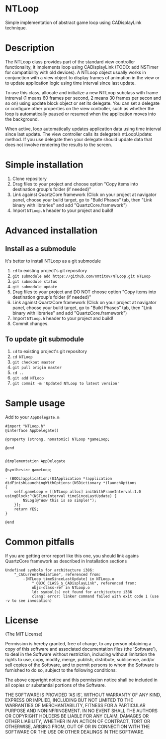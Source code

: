 NTLoop
======

Simple implementation of abstract game loop using CADisplayLink technique.

Description
===========

The NTLoop class provides part of the standard view controller functionality, it implements loop using CADisplayLink (TODO: add NSTimer for compatibility with old devices). 
A NTLoop object usually works in conjunction with a view object to display frames of animation in the view or to update application logic using time interval since last update.

To use this class, allocate and initialize a new NTLoop subclass with frame intrerval (1 means 60 frames per second, 2 means 30 frames per secon and so on) using update block object or set its delegate. 
You can set a delegate or configure other properties on the view controller, such as whether the loop is automatically paused or resumed when the application moves into the background.

When active, loop automatically updates application data using time interval since last update.
The view controller calls its delegate’s ntLoopUpdate: method. If you use delegate then your delegate should update data that does not involve rendering the results to the screen.

Simple installation
===================

1. Clone repository
2. Drag files to your project and choose option "Copy items into destination group's folder (if needed)"
3. Link against QuartzCore framework (Click on your project at navigator panel, choose your build target, go to "Build Phases" tab, then "Link binary with libraries" and add "QuartzCore.framework")
4. Import `NTLoop.h` header to your project and build!

Advanced installation
=====================

Install as a submodule
----------------------

It's better to install NTLoop as a git submodule

1. `cd` to existing project's git repository
2. `git submodule add https://github.com/nmtitov/NTLoop.git NTLoop`
3. `git submodule status`
4. `git submodule update`
5. Drag files to your project and DO NOT choose option "Copy items into destination group's folder (if needed)"
6. Link against QuartzCore framework (Click on your project at navigator panel, choose your build target, go to "Build Phases" tab, then "Link binary with libraries" and add "QuartzCore.framework")
7. Import `NTLoop.h` header to your project and build!
8. Commit changes.

To update git submodule
-----------------------

1. `cd` to existing project's git repository
2. `cd NTLoop`
3. `git checkout master`
4. `git pull origin master`
5. `cd ..`
6. `git add NTLoop`
7. `git commit -m 'Updated NTLoop to latest version'`


Sample usage
============

Add to your `AppDelegate.m`

    #import "NTLoop.h"
    @interface AppDelegate()

    @property (strong, nonatomic) NTLoop *gameLoop;

    @end


    @implementation AppDelegate

    @synthesize gameLoop;

    - (BOOL)application:(UIApplication *)application didFinishLaunchingWithOptions:(NSDictionary *)launchOptions
    {
        self.gameLoop = [[NTLoop alloc] initWithFrameInterval:1.0 usingBlock:^(NSTimeInterval timeSinceLastUpdate) {
            NSLog(@"Wow this is so simple!");
        }];
        return YES;
    }

    @end


Common pitfalls
==============

If you are getting error report like this one, you should link agains QuartzCore framework as described in Installation sections

    Undefined symbols for architecture i386:
        "_CACurrentMediaTime", referenced from:
            -[NTLoop timeSinceLastUpdate] in NTLoop.o
                "_OBJC_CLASS_$_CADisplayLink", referenced from:
                objc-class-ref in NTLoop.o
                ld: symbol(s) not found for architecture i386
                clang: error: linker command failed with exit code 1 (use -v to see invocation)



License
=======

(The MIT License)

Permission is hereby granted, free of charge, to any person obtaining a copy of this software and associated documentation files (the 'Software'), to deal in the Software without restriction, including without limitation the rights to use, copy, modify, merge, publish, distribute, sublicense, and/or sell copies of the Software, and to permit persons to whom the Software is furnished to do so, subject to the following conditions:

The above copyright notice and this permission notice shall be included in all copies or substantial portions of the Software.

THE SOFTWARE IS PROVIDED 'AS IS', WITHOUT WARRANTY OF ANY KIND, EXPRESS OR IMPLIED, INCLUDING BUT NOT LIMITED TO THE WARRANTIES OF MERCHANTABILITY, FITNESS FOR A PARTICULAR PURPOSE AND NONINFRINGEMENT. IN NO EVENT SHALL THE AUTHORS OR COPYRIGHT HOLDERS BE LIABLE FOR ANY CLAIM, DAMAGES OR OTHER LIABILITY, WHETHER IN AN ACTION OF CONTRACT, TORT OR OTHERWISE, ARISING FROM, OUT OF OR IN CONNECTION WITH THE SOFTWARE OR THE USE OR OTHER DEALINGS IN THE SOFTWARE.
